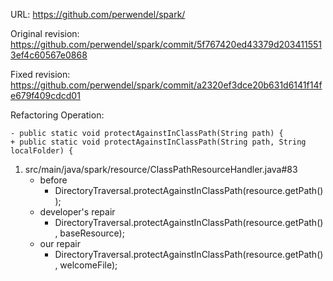 URL: https://github.com/perwendel/spark/

Original revision: https://github.com/perwendel/spark/commit/5f767420ed43379d2034115513ef4c60567e0868

Fixed revision: https://github.com/perwendel/spark/commit/a2320ef3dce20b631d6141f14fe679f409cdcd01

Refactoring Operation:
```
- public static void protectAgainstInClassPath(String path) {
+ public static void protectAgainstInClassPath(String path, String localFolder) {
```

1. src/main/java/spark/resource/ClassPathResourceHandler.java#83
    - before
       - DirectoryTraversal.protectAgainstInClassPath(resource.getPath());
    - developer's repair
       - DirectoryTraversal.protectAgainstInClassPath(resource.getPath(), baseResource);
    - our repair 
       - DirectoryTraversal.protectAgainstInClassPath(resource.getPath(), welcomeFile);
